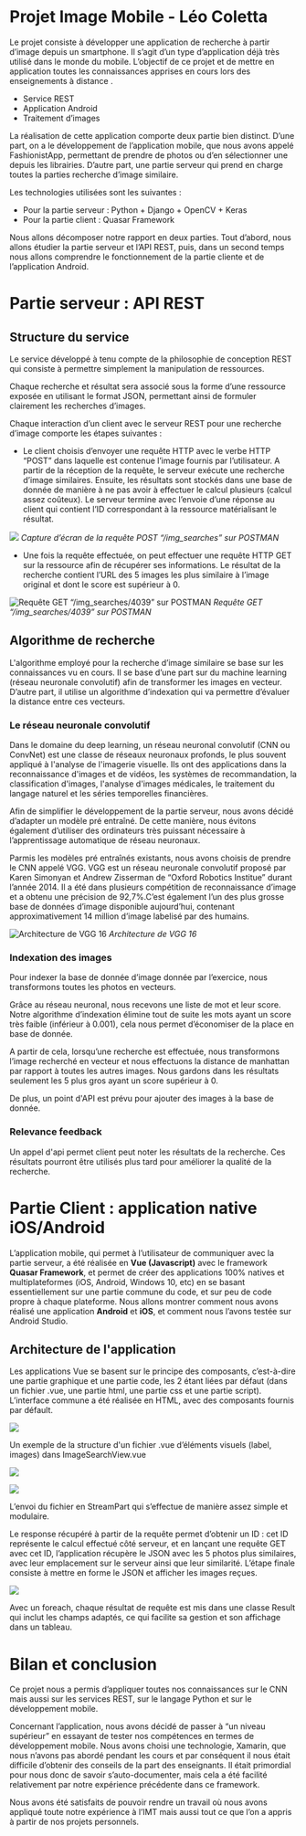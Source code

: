 # Projet Image Mobile - Léo Coletta

Le projet consiste à développer une application de recherche à partir d’image depuis un smartphone. Il s’agit d’un type d’application déjà très utilisé dans le monde du mobile. L’objectif de ce projet et de mettre en application toutes les connaissances apprises en cours lors des enseignements à distance .
-   Service REST
-   Application Android
-   Traitement d’images

La réalisation de cette application comporte deux partie bien distinct. D’une part, on a le développement de l’application mobile, que nous avons appelé FashionistApp, permettant de prendre de photos ou d’en sélectionner une depuis les librairies. D’autre part, une partie serveur qui prend en charge toutes la parties recherche d’image similaire.

  

Les technologies utilisées sont les suivantes :
-   Pour la partie serveur : Python + Django + OpenCV + Keras
-   Pour la partie client : Quasar Framework  

Nous allons décomposer notre rapport en deux parties. Tout d’abord, nous allons étudier la partie serveur et l’API REST, puis, dans un second temps nous allons comprendre le fonctionnement de la partie cliente et de l’application Android.


# Partie serveur : API REST

## Structure du service

Le service développé à tenu compte de la philosophie de conception REST qui consiste à permettre simplement la manipulation de ressources.

Chaque recherche et résultat sera associé sous la forme d’une ressource exposée en utilisant le format JSON, permettant ainsi de formuler clairement les recherches d’images.

Chaque interaction d’un client avec le serveur REST pour une recherche d’image comporte les étapes suivantes :

  

-   Le client choisis d’envoyer une requête HTTP avec le verbe HTTP “POST” dans laquelle est contenue l’image fournis par l’utilisateur. A partir de la réception de la requête, le serveur exécute une recherche d’image similaires. Ensuite, les résultats sont stockés dans une base de donnée de manière à ne pas avoir à effectuer le calcul plusieurs (calcul assez coûteux). Le serveur termine avec l’envoie d’une réponse au client qui contient l’ID correspondant à la ressource matérialisant le résultat.
    

![](https://lh5.googleusercontent.com/bbB816yTlXvxvr1XnFDphi67oXYayZUhS1D4Yycp9reglrHW7wQSDPNej_fu6PANz511y-F1wkhyCiKDmm-gr47-QF5WQYEK9Yj3aThpTfF_-VcCb0NphbMzsDK8MY0u6BNdkikN)
*Capture d’écran de la requête POST “/img_searches” sur POSTMAN*

-   Une fois la requête effectuée, on peut effectuer une requête HTTP GET sur la ressource afin de récupérer ses informations. Le résultat de la recherche contient l’URL des 5 images les plus similaire à l’image original et dont le score est supérieur à 0.
    

![Requête GET “/img_searches/4039” sur POSTMAN](https://lh6.googleusercontent.com/udnh-8AOyFvNHZ0dTbwibqC2-8T4-Z0N7-01Bq0yOGw_77LHZY36V00si9cj3PWOWLnns5XFNkN-81Th7O5RwXHLzsLcinyAgz-OvEqYEL72rtWsLEgBC0ZVtYLRR6bJsk_KAotX)
*Requête GET “/img_searches/4039” sur POSTMAN*

## Algorithme de recherche
L'algorithme employé pour la recherche d’image similaire se base sur les connaissances vu en cours. Il se base d’une part sur du machine learning (réseau neuronale convolutif) afin de transformer les images en vecteur. D’autre part, il utilise un algorithme d’indexation qui va permettre d’évaluer la distance entre ces vecteurs.

### Le réseau neuronale convolutif

Dans le domaine du deep learning, un réseau neuronal convolutif (CNN ou ConvNet) est une classe de réseaux neuronaux profonds, le plus souvent appliqué à l'analyse de l'imagerie visuelle. Ils ont des applications dans la reconnaissance d'images et de vidéos, les systèmes de recommandation, la classification d'images, l'analyse d'images médicales, le traitement du langage naturel et les séries temporelles financières.

  

Afin de simplifier le développement de la partie serveur, nous avons décidé d’adapter un modèle pré entraîné. De cette manière, nous évitons également d’utiliser des ordinateurs très puissant nécessaire à l’apprentissage automatique de réseau neuronaux.

  

Parmis les modèles pré entraînés existants, nous avons choisis de prendre le CNN appelé VGG. VGG est un réseau neuronale convolutif proposé par Karen Simonyan et Andrew Zisserman de “Oxford Robotics Institue” durant l’année 2014. Il a été dans plusieurs compétition de reconnaissance d’image et a obtenu une précision de 92,7%.C’est également l’un des plus grosse base de données d’image disponible aujourd’hui, contenant approximativement 14 million d’image labelisé par des humains.

  

![Architecture de VGG 16](https://lh6.googleusercontent.com/o7MX5QcReuuLkf9K0mEphAInA_cG8mdpwxlWlGvIOXqLzvfRVEeoXthioh1sfndwvTmbCE2BndngvCiESPJa1rNioRC5jkWBGzuk_Q2ADdvvRDREO_hrrbqrZdbY-GezVrQOH0_A)
*Architecture de VGG 16*

### **Indexation des images**

Pour indexer la base de donnée d’image donnée par l’exercice, nous transformons toutes les photos en vecteurs.

Grâce au réseau neuronal, nous recevons une liste de mot et leur score. Notre algorithme d’indexation élimine tout de suite les mots ayant un score très faible (inférieur à 0.001), cela nous permet d’économiser de la place en base de donnée.

A partir de cela, lorsqu’une recherche est effectuée, nous transformons l’image recherché en vecteur et nous effectuons la distance de manhattan par rapport à toutes les autres images. Nous gardons dans les résultats seulement les 5 plus gros ayant un score supérieur à 0.

De plus, un point d'API est prévu pour ajouter des images à la base de donnée.

### Relevance feedback

Un appel d'api permet client peut noter les résultats de la recherche. Ces résultats pourront être utilisés plus tard pour améliorer la qualité de la recherche.

# Partie Client : application native iOS/Android

L’application mobile, qui permet à l’utilisateur de communiquer avec la partie serveur, a été réalisée en **Vue (Javascript)** avec le framework **Quasar Framework**, et permet de créer des applications 100% natives et multiplateformes (iOS, Android, Windows 10, etc) en se basant essentiellement sur une partie commune du code, et sur peu de code propre à chaque plateforme. Nous allons montrer comment nous avons réalisé une application **Android** et **iOS**, et comment nous l’avons testée sur Android Studio.

## Architecture de l'application

Les applications Vue se basent sur le principe des composants, c’est-à-dire une partie graphique et une partie code, les 2 étant liées par défaut (dans un fichier .vue, une partie html, une partie css et une partie script). L’interface commune a été réalisée en HTML, avec des composants fournis par défault.
  

![](https://i.imgur.com/Rszyj2v.png)

Un exemple de la structure d'un fichier .vue d’éléments visuels (label, images) dans ImageSearchView.vue  

![](https://i.imgur.com/lddpToc.png)


![](https://i.imgur.com/Rszyj2v.png)

L’envoi du fichier en StreamPart qui s’effectue de manière assez simple et modulaire.

  

Le response récupéré à partir de la requête permet d’obtenir un ID : cet ID représente le calcul effectué côté serveur, et en lançant une requête GET avec cet ID, l’application récupère le JSON avec les 5 photos plus similaires, avec leur emplacement sur le serveur ainsi que leur similarité. L’étape finale consiste à mettre en forme le JSON et afficher les images reçues.

  

![](https://lh4.googleusercontent.com/c0Xr4SoOXUeGzZjlq1sAXJJIj2sj0bcl_WTlVodNj52yG-f7uvYgYa_55WbqJuVLK3hpeQ09MNkWtIUe8rbtT6mZ5eJOTX2nUR45SXl-KlncZHsI05oK-diPR9TkN07N1LrlLsEu)

Avec un foreach, chaque résultat de requête est mis dans une classe Result qui inclut les champs adaptés, ce qui facilite sa gestion et son affichage dans un tableau.

# Bilan et conclusion

Ce projet nous a permis d’appliquer toutes nos connaissances sur le CNN mais aussi sur les services REST, sur le langage Python et sur le développement mobile.  
  
Concernant l’application, nous avons décidé de passer à “un niveau supérieur” en essayant de tester nos compétences en termes de développement mobile. Nous avons choisi une technologie, Xamarin, que nous n’avons pas abordé pendant les cours et par conséquent il nous était difficile d’obtenir des conseils de la part des enseignants. Il était primordial pour nous donc de savoir s’auto-documenter, mais cela a été facilité relativement par notre expérience précédente dans ce framework.

  

Nous avons été satisfaits de pouvoir rendre un travail où nous avons appliqué toute notre expérience à l’IMT mais aussi tout ce que l’on a appris à partir de nos projets personnels.